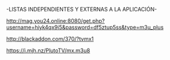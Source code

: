 -LISTAS INDEPENDIENTES Y EXTERNAS A LA APLICACIÓN-


http://mag.you24.online:8080/get.php?username=hiyk4qx9i5&password=df5ztup5ss&type=m3u_plus


http://blackaddon.com/370/?tvmx1


https://i.mjh.nz/PlutoTV/mx.m3u8

